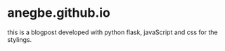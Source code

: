 # anegbe.github.io
this is a blogpost developed with python flask, javaScript and css for the stylings.
